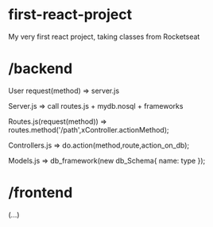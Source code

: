 # first-react-project
My very first react project, taking classes from Rocketseat

# /backend
User request(method)        =>      server.js

Server.js                   =>      call routes.js + mydb.nosql + frameworks

Routes.js(request(method))  =>      routes.method('/path',xController.actionMethod);

Controllers.js              =>      do.action(method,route,action_on_db);

Models.js                   =>      db_framework(new db_Schema{ name: type });

# /frontend

(...)
